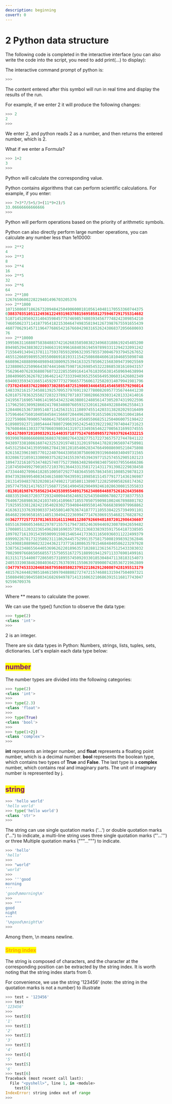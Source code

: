```yaml
---
description: beginning
coverY: 0
---
```


# 2 Python data structure

The following code is completed in the interactive interface (you can also write the code into the script, you need to add print(...) to display):

The interactive command prompt of python is:

```python
>>>
```

The content entered after this symbol will run in real time and display the results of the run.

For example, if we enter 2 it will produce the following changes:

```python
>>> 2
2
>>> 
```

We enter 2, and python reads 2 as a number, and then returns the entered number, which is 2.

What if we enter a Formula?

```python
>>> 1+2
3
>>> 
```

Python will calculate the corresponding value.

Python contains algorithms that can perform scientific calculations. For example, if you enter:

```python
>>> 7+3*7/5+5/3+(11*9+2)/5
33.06666666666666
>>> 
```

Python will perform operations based on the priority of arithmetic symbols.

Python can also directly perform large number operations, you can calculate any number less than 1e10000:

```python
>>> 2**2
4
>>> 2**3
8
>>> 2**4
16
>>> 2**5
32
>>> 2**6
64
>>> 2**100
1267650600228229401496703205376
>>> 2**1000
107150860718626732094842504906000181056140481170553360744375
038837035105112493612249319837881569585812759467291755314682
518714528569231404359845775746985748039345677748242309854210
746050623711418779541821530464749835819412673987675591655439
460770629145711964776865421676604298316526243868372056680693
76
>>> 2**10000
199506311688075838488374216268358508382349683188619245485200
894985294388302219466319199616840361945978993311294232091242
715564913494137811175937859320963239578557300467937945267652
465512660598955205500869181933115425086084606181046855090748
660896248880904898948380092539416332578506215683094739025569
123880652250966438744410467598716269854532228685381616943157
756296407628368807607322285350916414761839563814589694638994
108409605362678210646214273333940365255656495306031426802349
694003359343166514592977732796657756061725820314079941981796
073782456837622800373028854872519008344645814546505579296014
148339216157345881392570953797691192778008269577356744441230
620187578363255027283237892707103738028663930314281332414016
241956716905740614196543423246388012488561473052074319922596
117962501309928602417083408076059323201612684922884962558413
128440615367389514871142563151110897455142033138202029316409
575964647560104058458415660720449628670165150619206310041864
222759086709005746064178569519114560550682512504060075198422
618980592371180544447880729063952425483392219827074044731623
767608466130337787060398034131971334936546227005631699374555
082417809728109832913144035718775247685098572769379264332215
993998768866608083688378380276432827751722736575727447841122
943897338108616074232532919748131201976041782819656974758981
645312584341359598627841301281854062834766490886905210475808
826158239619857701224070443305830758690393196046034049731565
832086721059133009037528234155397453943977152574552905102123
109473216107534748257407752739863482984983407569379556466386
218745694992790165721037013644331358172143117913982229838458
473344402709641828510050729277483645505786345011008529878123
894739286995408343461588070439591189858151457791771436196987
281314594837832020814749821718580113890712282509058268174362
205774759214176537156877256149045829049924610286300815355833
081301019876758562343435389554091756234008448875261626435686
488335194637203772932400944562469232543504006780272738377553
764067268986362410374914109667185570507590981002467898801782
719259533812824219540283027594084489550146766683896979968862
416363133763939033734558014076367418777110553842257394991101
864682196965816514851304942223699477147630691554682176828762
003627772577237813653316111968112807926694818872012986436607
685516398605346022978715575179473852463694469230878942659482
170080511203223654962881690357391213683383935917564187338505
109702716139154395909915981546544173363116569360311222499379
699992267817323580231118626445752991357581750081998392362846
152498810889602322443621737716180863570154684840586223297928
538756234865564405369626220189635710288123615675125433383032
700290976686505685571575055167275188991941297113376901499161
813151715440077286505731895574509203301853048471138183154073
240533190384620840364217637039115506397890007428536721962809
034779745333204683687958685802379522186291200807428195513179
481576244482985184615097048880272747215746881315947504097321
150804981904558034168269497871413160632106863915116817743047
92596709376
>>>
```

Where \*\* means to calculate the power.

We can use the type() function to observe the data type:

```python
>>> type(2)
<class 'int'>
>>> 
```

2 is an integer.

There are six data types in Python: Numbers, strings, lists, tuples, sets, dictionaries. Let's explain each data type below:

## <mark style="color:purple;">number</mark>

The number types are divided into the following categories:

```python
>>> type(2)
<class 'int'>
>>> 
>>> type(2.3)
<class 'float'>
>>> 
>>> type(True)
<class 'bool'>
>>> 
>>> type(1+2j)
<class 'complex'>
>>> 
```

**int** represents an integer number, and **float** represents a floating point number, which is a decimal number. **bool** represents the boolean type, which contains two types of **True** and **False**. The last type is a **complex** number, which contains real and imaginary parts. The unit of imaginary number is represented by j.

## <mark style="color:purple;">string</mark>

```python
>>> 'hello world'
'hello world'
>>> type('hello world')
<class 'str'>
>>> 
```

The string can use single quotation marks ('...') or double quotation marks ("...") to indicate, a multi-line string uses three single quotation marks ("'...''') or three Multiple quotation marks ("""...""") to indicate.

```python
>>> 'hello'
'hello'
>>> 
>>> "world"
'world'
>>> 
>>> '''good
morning
'''
'good\nmorning\n'
>>> 
>>> """
good
night
"""
'\ngood\nnight\n'
>>> 
```

Among them, \n means newline.

### <mark style="color:orange;">String index</mark>

The string is composed of characters, and the character at the corresponding position can be extracted by the string index. It is worth noting that the string index starts from 0.

For convenience, we use the string '123456' (note: the string in the quotation marks is not a number) to illustrate

```python
>>> test = '123456'
>>> test
'123456'
>>> 
>>> test[0]
'1'
>>> test[1]
'2'
>>> test[2]
'3'
>>> test[3]
'4'
>>> test[4]
'5'
>>> test[5]
'6'
>>> test[6]
Traceback (most recent call last):
  File "<pyshell>", line 1, in <module>
    test[6]
IndexError: string index out of range
>>> 
```

















































